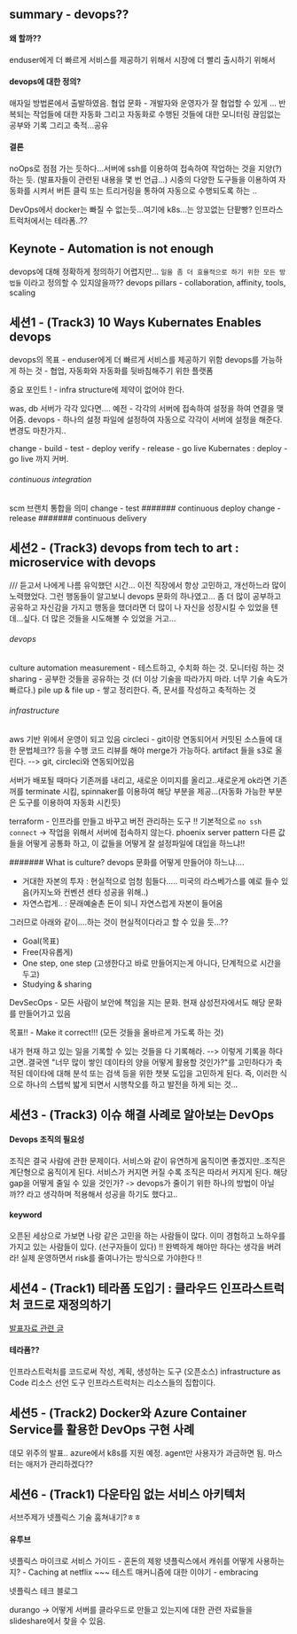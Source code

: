 ## summary - devops??
#### 왜 할까??
enduser에게 더 빠르게 서비스를 제공하기 위해서
시장에 더 빨리 출시하기 위해서

#### devops에 대한 정의?
애자일 방법론에서 출발하였음.
협업 문화 - 개발자와 운영자가 잘 협업할 수 있게 ...
반복되는 작업들에 대한 자동화 그리고 자동화로 수행된 것들에 대한 모니터링
끊임없는 공부와 기록 그리고 축적...공유

#### 결론
noOps로 점점 가는 듯하다...서버에 ssh를 이용하여 접속하여 작업하는 것을 지양(?)하는 듯. (발표자들이 관련된 내용을 몇 번 언급...)
시중의 다양한 도구들을 이용하여 자동화를 시켜서 버튼 클릭 또는 트리거링을 통하여 자동으로 수행되도록 하는 ..

DevOps에서 docker는 빠질 수 없는듯...여기에 k8s...는 앙꼬없는 단팥빵?
인프라스트럭처에서는 테라폼..??

## Keynote - Automation is not enough
devops에 대해 정확하게 정의하기 어렵지만...
`일을 좀 더 효율적으로 하기 위한 모든 방법들` 이라고 정의할 수 있지않을까??
devops pillars - collaboration, affinity, tools, scaling

## 세션1 - (Track3) 10 Ways Kubernates Enables devops
devops의 목표 - enduser에게 더 빠르게 서비스를 제공하기 위함
devops를 가능하게 하는 것  - 협업, 자동화와 자동화를 뒷바침해주기 위한 플랫폼

중요 포인트 ! - infra structure에 제약이 없어야 한다.

was, db 서버가 각각 있다면....
예전 - 각각의 서버에 접속하여 설정을 하여 연결을 맺어줌.
devops - 하나의 설정 파일에 설정하여 자동으로 각각이 서버에 설정을 해준다. 변경도 마찬가지..

change - build - test - deploy verify - release - go live
Kubernates : deploy - go live 까지 커버.
###### continuous integration
scm 브랜치 통합을 의미
change - test
####### continuous deploy
change - release
####### continuous delivery

## 세션2 - (Track3) devops from tech to art : microservice with devops
/// 듣고서 나에게 나름 유익했던 시간...
이전 직장에서 항상 고민하고, 개선하느라 많이 노력했었다. 그런 행동들이 알고보니 devops 문화의 하나였고...
좀 더 많이 공부하고 공유하고 자신감을 가지고 행동을 했더라면 더 많이 나 자신을 성장시킬 수 있었을 텐데...싶다.
더 많은 것들을 시도해볼 수 있었을 거고...

###### devops
culture
automation
measurement - 테스트하고, 수치화 하는 것. 모니터링 하는 것
sharing - 공부한 것들을 공유하는 것 (더 이상 기술을 따라가지 마라. 너무 기술 속도가 빠르다.)
pile up & file up - 쌓고 정리한다. 즉, 문서를 작성하고 축적하는 것

###### infrastructure
aws 기반 위에서 운영이 되고 있음
circleci - git이랑 연동되어서 커밋된 소스들에 대한 문법체크?? 등을 수행
코드 리뷰를 해야 merge가 가능하다.
artifact 들을 s3로 올린다. --> git, circleci와 연동되어있음

서버가 배포될 때마다 기존꺼를 내리고, 새로운 이미지를 올리고..새로운게 ok라면 기존꺼를 terminate 시킴,
spinnaker를 이용하여 해당 부분을 제공...(자동화 가능한 부분은 도구를 이용하여 자동화 시킨듯)

terraform - 인프라를 만들고 바꾸고 버전 관리하는 도구
!! 기본적으로 `no ssh connect` -> 작업을 위해서 서버에 접속하지 않는다.
phoenix server pattern
다른 값들을 어떻게 공통화 하고, 이 값들을 어떻게 잘 설정파일에 대입을 하느냐!!

####### What is culture?
devops 문화를 어떻게 만들어야 하느냐....
- 거대한 자본의 투자 : 현실적으로 엄청 힘들다..... 미국의 라스베가스를 예로 들수 있음(카지노와 컨벤션 센타 성공을 위해..)
- 자연스럽게.. : 문래예술촌  돈이 되니 자연스럽게 자본이 들어옴

그러므로 아래와 같이....하는 것이 현실적이다라고 할 수 있을 듯...??
- Goal(목표)
- Free(자유롭게)
- One step, one step (고생한다고 바로 만들어지는게 아니다, 단계적으로 시간을 두고)
- Studying & sharing

DevSecOps - 모든 사람이 보안에 책임을 지는 문화. 현재 삼성전자에서도 해당 문화를 만들어가고 있음

목표!! - Make it correct!!! (모든 것들을 올바르게 가도록 하는 것)

내가 현재 하고 있는 일을 기록할 수 있는 것들을 다 기록해라.
--> 이렇게 기록을 하다고면..결국엔 "너무 많이 쌓인 데이타의 양을 어떻게 활용할 것인가?"를 고민하다가 축적된 데이타에 대해 분석 또는 검색 등을 위한 챗봇 도입을 고민하게 된다.
즉, 이러한 식으로 하나의 스텝씩 밟게 되면서 시행착오를 하고 발전을 하게 되는 것...


## 세션3 - (Track3) 이슈 해결 사례로 알아보는 DevOps
#### Devops 조직의 필요성
조직은 결국 사람에 관한 문제이다.
서비스와 같이 유연하게 움직이면 좋겠지만..조직은 계단형으로 움직이게 된다.
서비스가 커지면 커질 수록 조직은 따라서 커지게 된다.
해당 gap을 어떻게 줄일 수 있을 것인가? -> devops가 줄이기 위한 하나의 방법이 아닐까?? 라고 생각하며 적용해서 성공을 하기도 했다고..

#### keyword
오픈된 세상으로 가보면 나랑 같은 고민을 하는 사람들이 많다.
이미 경험하고 노하우를 가지고 있는 사람들이 있다. (선구자들이 있다)
!! 완벽하게 해야만 하다는 생각을 버려라! 실제 운영하면서 risk를 줄여나가는 방식으로 가야한다 !!


## 세션4 - (Track1) 테라폼 도입기 : 클라우드 인프라스트럭처 코드로 재정의하기
[발표자료 관련 글](https://nacyot.github.io/terraform_presentation/)
#### 테라폼??
인프라스트럭처를 코드로써 작성, 계획, 생성하는 도구 (오픈소스)
infrastructure as Code
리소스 선언 도구
인프라스트럭처는 리소스들의 집합이다.

## 세션5 - (Track2) Docker와 Azure Container Service를 활용한 DevOps 구현 사례
데모 위주의 발표..
azure에서 k8s를 지원 예정. agent만 사용자가 과금하면 됨.  마스터는 애저가 관리하겠다??

## 세션6 - (Track1) 다운타임 없는 서비스 아키텍처
서브주제가 넷플릭스 기술 훔쳐내기?ㅎㅎ
#### 유투브
넷플릭스 마이크로 서비스 가이드 - 혼돈의 제왕
넷플릭스에서 캐쉬를 어떻게 사용하는 지? - Caching at netflix ~~~
테스트 매커니즘에 대한 이야기 - embracing

넷플릭스 테크 블로그

durango -> 어떻게 서버를 클라우드로 만들고 있는지에 대한 관련 자료들을 slideshare에서 찾을 수 있음.
